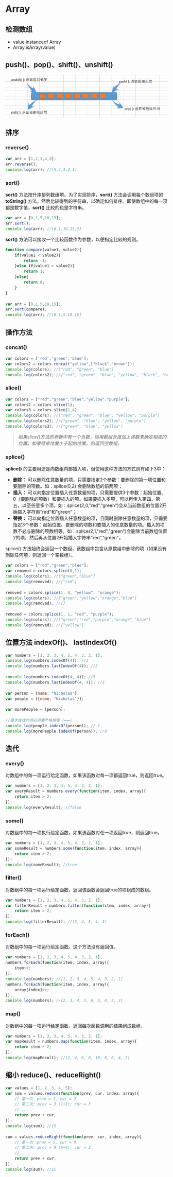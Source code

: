 # Array

## 检测数组

* value instanceof Array
* Array.isArray(value)

## push()、pop()、shift()、unshift()

![数组队栈方法](../images/数组队栈方法.png)

## 排序

### reverse()

``` javascript
var arr = [1,2,3,4,5];
arr.reverse();
console.log(arr); //[5,4,3,2,1]
```

### sort()

**sort()** 方法按升序排列数组项。为了实现排序，**sort()** 方法会调用每个数组项的 **toString()** 方法，然后比较得到的字符串，以确定如何排序。即使数组中的每一项都是数字值，**sort()** 比较的也是字符串。

``` javascript
var arr = [0,1,5,10,15];
arr.sort();
console.log(arr); //[0,1,10,15,5]
```

**sort()** 方法可以接收一个比较函数作为参数，以便指定比较的规则。

``` javascript
function compare(value1, value2){
    if(value1 < value2){
        return -1;
    }else if(value1 > value2){
        return 1;
    }else{
        return 0;
    }
}

var arr = [0,1,5,10,15];
arr.sort(compare);
console.log(arr); //[0,1,5,10,15]
```

## 操作方法

### concat()

``` javascript
var colors = ['red','green','blue'];
var colors2 = colors.concat("yellow",["black","brown"]);
console.log(colors); //["red", "green", "blue"]
console.log(colors2); //["red", "green", "blue", "yellow", "black", "brown"]
```

### slice()

``` javascript
var colors = ["red","green","blue","yellow","purple"];
var colors2 = colors.slice(1);
var colors3 = colors.slice(1,4);
console.log(colors); //["red", "green", "blue", "yellow", "purple"]
console.log(colors2); //["green", "blue", "yellow", "purple"]
console.log(colors3); //["green", "blue", "yellow"]
```

> *如果slice()方法的参数中有一个负数，则用数组长度加上该数来确定相应的位置。如果结束位置小于起始位置，则返回空数组。*

### splice()

**splice()** 的主要用途是向数组内部插入项，但使用这种方法的方式则有如下3中：

* **删除：** 可以删除任意数量的项，只需要指定2个参数：要删除的第一项位置和要删除的项数。如：splice(0,2) 会删除数组的前两项；
* **插入：** 可以向指定位置插入任意数量的项，只需要提供3个参数：起始位置、0（要删除的项数）和要插入的项。如果要插入多项，可以再传入第四、第五，以至任意多个项。如：splice(2,0,"red","green")会从当前数组的位置2开始插入字符串"red"和"green"；
* **替换：** 可以向指定位置插入任意数量的项，且同时删除任意数量的项，只需要指定3个参数：起始位置、要删除的项数和要插入的任意数量的项。插入的项数不必与删除的项数相等。如：splice(2,1,"red","green")会删除当前数组位置2的项，然后再从位置2开始插入字符串"red","green"。

splice() 方法始终会返回一个数组，该数组中包含从原数组中删除的项（如果没有删除任何项，则返回一个空数组）。

``` javascript
var colors = ["red","green","blue"];
var removed = colors.splice(0,1); 
console.log(colors); //["green","blue"]
console.log(removed); //["red"]

removed = colors.splice(1, 0, "yellow", "orange");
console.log(colors); //["green","yellow","orange","blue"]
console.log(removed); //[]

removed = colors.splice(1, 1, "red", "purple");
console.log(colors); //["green","red","purple","orange","blue"]
console.log(removed); //["yellow"]
```

## 位置方法 indexOf()、 lastIndexOf()

``` javascript
var numbers = [1, 2, 3, 4, 5, 4, 3, 2, 1];
console.log(numbers.indexOf(4)); //3
console.log(numbers.lastIndexOf(4)); //5

console.log(numbers.indexOf(4, 4)); //5
console.log(numbers.lastIndexOf(4, 4)); //3

var person = {name: "Nicholas"};
var people = [{name: "Nicholas"}];

var morePeople = [person];

//要求查找的项必须要严格相等（===）
console.log(people.indexOf(person)); //-1
console.log(morePeople.indexOf(person)); //0
```

## 迭代

### every()

对数组中的每一项运行给定函数，如果该函数对每一项都返回true，则返回true。

``` javascript
var numbers = [1, 2, 3, 4, 5, 4, 3, 2, 1];
var everyResult = numbers.every(function(item, index, array){
    return item > 2;
});
console.log(everyResult); //false
```

### some()

对数组中的每一项执行给定函数，如果该函数对任一项返回true，则返回true。

``` javascript
var numbers = [1, 2, 3, 4, 5, 4, 3, 2, 1];
var someResult = numbers.some(function(item, index, array){
    return item > 2;
});
console.log(someResult); //true
```

### filter()

对数组中的每一项运行给定函数，返回该函数会返回true的项组成的数组。

``` javascript
var numbers = [1, 2, 3, 4, 5, 4, 3, 2, 1];
var filterResult = numbers.filter(function(item, index, array){
    return item > 2;
});
console.log(filterResult); //[3, 4, 5, 4, 3]
```

### forEach()

对数组中的每一项运行给定函数。这个方法没有返回值。

``` javascript
var numbers = [1, 2, 3, 4, 5, 4, 3, 2, 1];
numbers.forEach(function(item, index, array){
    item++;
});
console.log(numbers); //[1, 2, 3, 4, 5, 4, 3, 2, 1]
numbers.forEach(function(item, index, array){
    array[index]++;
});
console.log(numbers); //[2, 3, 4, 5, 6, 5, 4, 3, 2]
```

### map()

对数组中的每一项运行给定函数，返回每次函数调用的结果组成数组。

``` javascript
var numbers = [1, 2, 3, 4, 5, 4, 3, 2, 1];
var mapResult = numbers.map(function(item, index, array){
    return item * 2;
});
console.log(mapResult); //[2, 4, 6, 8, 10, 8, 6, 4, 2]
```

## 缩小 reduce()、reduceRight()

``` javascript
var values = [1, 2, 3, 4, 5];
var sum = values.reduce(function(prev, cur, index, array){
    // 第一次：prev = 1, cur = 2
    // 第二次: prev = 3 (1+2); cur = 3
    // ...
    return prev + cur;
});
console.log(sum); //15

sum = values.reduceRight(function(prev, cur, index, array){
    // 第一次：prev = 5, cur = 4
    // 第二次: prev = 9 (5+4), cur = 3
    // ...
    return prev + cur;
});
console.log(sum); //15
```

